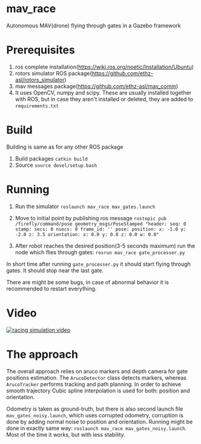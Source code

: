 
# mav_race

Autonomous MAV(drone) flying through gates in a Gazebo framework

# Prerequisites

1. ros complete installation(https://wiki.ros.org/noetic/Installation/Ubuntu)
2. rotors simulator ROS package(https://github.com/ethz-asl/rotors_simulator)
3. mav messages package(https://github.com/ethz-asl/mav_comm)
4. It uses OpenCV, numpy and scipy. These are usually installed together with ROS, but in case they aren't installed or deleted, they are added to `requirements.txt`

# Build

Building is same as for any other ROS package
1. Build packages `catkin build`
2. Source `source devel/setup.bash`

# Running

1. Run the simulator `roslaunch mav_race mav_gates.launch`
2. Move to initial point by publishing ros message 
`rostopic pub /firefly/command/pose geometry_msgs/PoseStamped "header:
  seq: 0
  stamp:
    secs: 0
    nsecs: 0
  frame_id: ''
pose:
  position:
    x: -1.0
    y: -2.0
    z: 3.5
  orientation:
    x: 0.0
    y: 0.0
    z: 0.0
    w: 0.0"
    `

3. After robot reaches the desired position(3-5 seconds maximum) run the node which flies through gates:
`rosrun mav_race gate_processer.py`

In short time after running `gate_processer.py` it should start flying through gates. It should stop near the last gate.


There are might be some bugs, in case of abnormal behavior it is recommended to restart everything.

# Video

[![racing simulation video](https://img.youtube.com/vi/b6nN-xbmpQM/0.jpg)](https://www.youtube.com/watch?v=b6nN-xbmpQM)


# The approach

The overall approach relies on aruco markers and depth camera for gate positions estimation. The `ArucoDetector` class detects markers, whereas `ArucoTracker` performs tracking and path planning. In order to achieve smooth trajectory Cubic spline interpolation is used for both: position and orientation.

Odometry is taken as ground-truth, but there is also second launch file `mav_gates_noisy.launch`, which uses corrupted odometry, corruption is done by adding normal noise to position and orientation. Running might be done in exactly same way: `roslaunch mav_race mav_gates_noisy.launch`. Most of the time it works, but with less stability.





